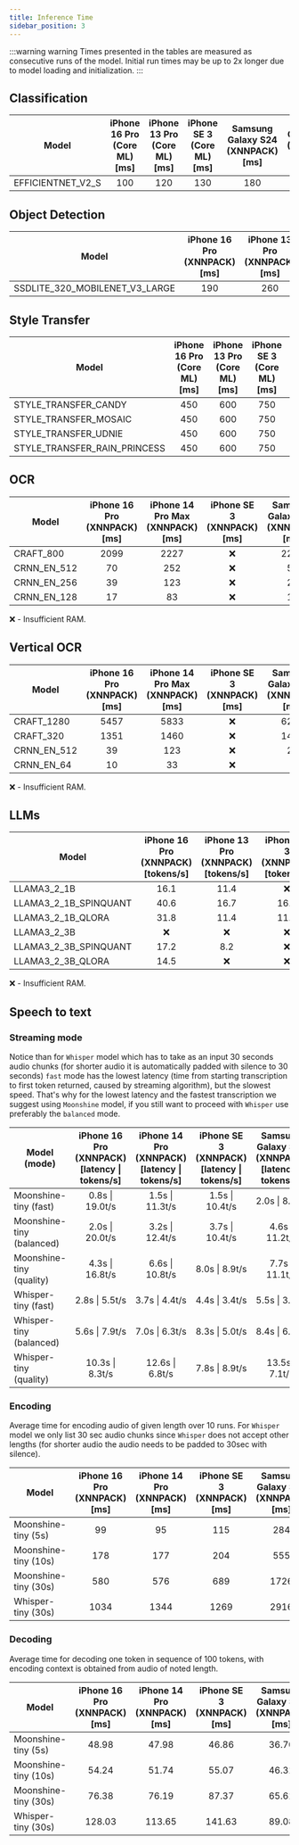 ```yaml
---
title: Inference Time
sidebar_position: 3
---
```


:::warning warning
Times presented in the tables are measured as consecutive runs of the model. Initial run times may be up to 2x longer due to model loading and initialization.
:::

## Classification

| Model             | iPhone 16 Pro (Core ML) [ms] | iPhone 13 Pro (Core ML) [ms] | iPhone SE 3 (Core ML) [ms] | Samsung Galaxy S24 (XNNPACK) [ms] | OnePlus 12 (XNNPACK) [ms] |
| ----------------- | :--------------------------: | :--------------------------: | :------------------------: | :-------------------------------: | :-----------------------: |
| EFFICIENTNET_V2_S |             100              |             120              |            130             |                180                |            170            |

## Object Detection

| Model                          | iPhone 16 Pro (XNNPACK) [ms] | iPhone 13 Pro (XNNPACK) [ms] | iPhone SE 3 (XNNPACK) [ms] | Samsung Galaxy S24 (XNNPACK) [ms] | OnePlus 12 (XNNPACK) [ms] |
| ------------------------------ | :--------------------------: | :--------------------------: | :------------------------: | :-------------------------------: | :-----------------------: |
| SSDLITE_320_MOBILENET_V3_LARGE |             190              |             260              |            280             |                100                |            90             |

## Style Transfer

| Model                        | iPhone 16 Pro (Core ML) [ms] | iPhone 13 Pro (Core ML) [ms] | iPhone SE 3 (Core ML) [ms] | Samsung Galaxy S24 (XNNPACK) [ms] | OnePlus 12 (XNNPACK) [ms] |
| ---------------------------- | :--------------------------: | :--------------------------: | :------------------------: | :-------------------------------: | :-----------------------: |
| STYLE_TRANSFER_CANDY         |             450              |             600              |            750             |               1650                |           1800            |
| STYLE_TRANSFER_MOSAIC        |             450              |             600              |            750             |               1650                |           1800            |
| STYLE_TRANSFER_UDNIE         |             450              |             600              |            750             |               1650                |           1800            |
| STYLE_TRANSFER_RAIN_PRINCESS |             450              |             600              |            750             |               1650                |           1800            |

## OCR

| Model       | iPhone 16 Pro (XNNPACK) [ms] | iPhone 14 Pro Max (XNNPACK) [ms] | iPhone SE 3 (XNNPACK) [ms] | Samsung Galaxy S24 (XNNPACK) [ms] | Samsung Galaxy S21 (XNNPACK) [ms] |
| ----------- | :--------------------------: | :------------------------------: | :------------------------: | :-------------------------------: | :-------------------------------: |
| CRAFT_800   |             2099             |               2227               |             ❌             |               2245                |               7108                |
| CRNN_EN_512 |              70              |               252                |             ❌             |                54                 |                151                |
| CRNN_EN_256 |              39              |               123                |             ❌             |                24                 |                78                 |
| CRNN_EN_128 |              17              |                83                |             ❌             |                14                 |                39                 |

❌ - Insufficient RAM.

## Vertical OCR

| Model       | iPhone 16 Pro (XNNPACK) [ms] | iPhone 14 Pro Max (XNNPACK) [ms] | iPhone SE 3 (XNNPACK) [ms] | Samsung Galaxy S24 (XNNPACK) [ms] | Samsung Galaxy S21 (XNNPACK) [ms] |
| ----------- | :--------------------------: | :------------------------------: | :------------------------: | :-------------------------------: | :-------------------------------: |
| CRAFT_1280  |             5457             |               5833               |             ❌             |               6296                |               14053               |
| CRAFT_320   |             1351             |               1460               |             ❌             |               1485                |               3101                |
| CRNN_EN_512 |              39              |               123                |             ❌             |                24                 |                78                 |
| CRNN_EN_64  |              10              |                33                |             ❌             |                 7                 |                18                 |

❌ - Insufficient RAM.

## LLMs

| Model                 | iPhone 16 Pro (XNNPACK) [tokens/s] | iPhone 13 Pro (XNNPACK) [tokens/s] | iPhone SE 3 (XNNPACK) [tokens/s] | Samsung Galaxy S24 (XNNPACK) [tokens/s] | OnePlus 12 (XNNPACK) [tokens/s] |
| --------------------- | :--------------------------------: | :--------------------------------: | :------------------------------: | :-------------------------------------: | :-----------------------------: |
| LLAMA3_2_1B           |                16.1                |                11.4                |                ❌                |                  15.6                   |              19.3               |
| LLAMA3_2_1B_SPINQUANT |                40.6                |                16.7                |               16.5               |                  40.3                   |              48.2               |
| LLAMA3_2_1B_QLORA     |                31.8                |                11.4                |               11.2               |                  37.3                   |              44.4               |
| LLAMA3_2_3B           |                 ❌                 |                 ❌                 |                ❌                |                   ❌                    |               7.1               |
| LLAMA3_2_3B_SPINQUANT |                17.2                |                8.2                 |                ❌                |                  16.2                   |              19.4               |
| LLAMA3_2_3B_QLORA     |                14.5                |                 ❌                 |                ❌                |                  14.8                   |              18.1               |

❌ - Insufficient RAM.

## Speech to text

### Streaming mode

Notice than for `Whisper` model which has to take as an input 30 seconds audio chunks (for shorter audio it is automatically padded with silence to 30 seconds) `fast` mode has the lowest latency (time from starting transcription to first token returned, caused by streaming algorithm), but the slowest speed. That's why for the lowest latency and the fastest transcription we suggest using `Moonshine` model, if you still want to proceed with `Whisper` use preferably the `balanced` mode.

| Model (mode)              | iPhone 16 Pro (XNNPACK) [latency \| tokens/s] | iPhone 14 Pro (XNNPACK) [latency \| tokens/s] | iPhone SE 3 (XNNPACK) [latency \| tokens/s] | Samsung Galaxy S24 (XNNPACK) [latency \| tokens/s] | OnePlus 12 (XNNPACK) [latency \| tokens/s] |
| ------------------------- | :-------------------------------------------: | :-------------------------------------------: | :-----------------------------------------: | :------------------------------------------------: | :----------------------------------------: |
| Moonshine-tiny (fast)     |                0.8s \| 19.0t/s                |                1.5s \| 11.3t/s                |               1.5s \| 10.4t/s               |                   2.0s \| 8.8t/s                   |              1.6s \| 12.5t/s               |
| Moonshine-tiny (balanced) |                2.0s \| 20.0t/s                |                3.2s \| 12.4t/s                |               3.7s \| 10.4t/s               |                  4.6s \| 11.2t/s                   |              3.4s \| 14.6t/s               |
| Moonshine-tiny (quality)  |                4.3s \| 16.8t/s                |                6.6s \| 10.8t/s                |               8.0s \| 8.9t/s                |                  7.7s \| 11.1t/s                   |              6.8s \| 13.1t/s               |
| Whisper-tiny (fast)       |                2.8s \| 5.5t/s                 |                3.7s \| 4.4t/s                 |               4.4s \| 3.4t/s                |                   5.5s \| 3.1t/s                   |               5.3s \| 3.8t/s               |
| Whisper-tiny (balanced)   |                5.6s \| 7.9t/s                 |                7.0s \| 6.3t/s                 |               8.3s \| 5.0t/s                |                   8.4s \| 6.7t/s                   |               7.7s \| 7.2t/s               |
| Whisper-tiny (quality)    |                10.3s \| 8.3t/s                |                12.6s \| 6.8t/s                |               7.8s \| 8.9t/s                |                  13.5s \| 7.1t/s                   |              12.9s \| 7.5t/s               |

### Encoding

Average time for encoding audio of given length over 10 runs. For `Whisper` model we only list 30 sec audio chunks since `Whisper` does not accept other lengths (for shorter audio the audio needs to be padded to 30sec with silence).

| Model                | iPhone 16 Pro (XNNPACK) [ms] | iPhone 14 Pro (XNNPACK) [ms] | iPhone SE 3 (XNNPACK) [ms] | Samsung Galaxy S24 (XNNPACK) [ms] | OnePlus 12 (XNNPACK) [ms] |
| -------------------- | :--------------------------: | :--------------------------: | :------------------------: | :-------------------------------: | :-----------------------: |
| Moonshine-tiny (5s)  |              99              |              95              |            115             |                284                |            277            |
| Moonshine-tiny (10s) |             178              |             177              |            204             |                555                |            528            |
| Moonshine-tiny (30s) |             580              |             576              |            689             |               1726                |           1617            |
| Whisper-tiny (30s)   |             1034             |             1344             |            1269            |               2916                |           2143            |

### Decoding

Average time for decoding one token in sequence of 100 tokens, with encoding context is obtained from audio of noted length.

| Model                | iPhone 16 Pro (XNNPACK) [ms] | iPhone 14 Pro (XNNPACK) [ms] | iPhone SE 3 (XNNPACK) [ms] | Samsung Galaxy S24 (XNNPACK) [ms] | OnePlus 12 (XNNPACK) [ms] |
| -------------------- | :--------------------------: | :--------------------------: | :------------------------: | :-------------------------------: | :-----------------------: |
| Moonshine-tiny (5s)  |            48.98             |            47.98             |           46.86            |               36.70               |           29.03           |
| Moonshine-tiny (10s) |            54.24             |            51.74             |           55.07            |               46.31               |           32.41           |
| Moonshine-tiny (30s) |            76.38             |            76.19             |           87.37            |               65.61               |           45.04           |
| Whisper-tiny (30s)   |            128.03            |            113.65            |           141.63           |               89.08               |           84.49           |
